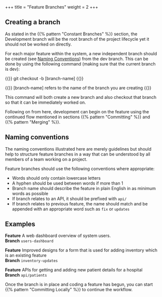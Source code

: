 +++
title = "Feature Branches"
weight = 2
+++

## Creating a branch ##

As stated in the {{% pattern "Constant Branches" %}} section, the Development branch will be the root branch of the 
project lifecycle yet it should not be worked on directly.

For each major feature within the system, a new independent branch should be created (see [Naming Conventions](#naming-conventions)) 
from the dev branch. This can be done by using the following command (making 
sure that the current branch is dev):

{{<cmd>}}
git checkout -b [branch-name]
{{</cmd>}}

{{<note>}}
    [branch-name] refers to the name of the branch you are creating
{{</note>}}

This command will both create a new branch and also checkout that branch so that it can be immediately worked on.

Following on from here, development can begin on the feature using the continued flow mentioned in sections 
{{% pattern "Committing" %}} and {{% pattern "Merging" %}}.

## Naming conventions ##

The naming conventions illustrated here are merely guidelines but should help to structure feature branches in a way that can be understood by all members of a team working on a project.

Feature branches should use the following conventions where appropriate:

- Words should only contain lowercase letters
- A hyphen should be used between words if more than 1
- Branch name should describe the feature in plain English in as minimum words as possible
- If branch relates to an API, it should be prefixed with `api/`
- If branch relates to previous feature, the name should match and be appended with an appropriate word such as `fix` or `updates`

## Examples ##

**Feature**
A web dashboard overview of system users.  
**Branch** 
`users-dashboard`

**Feature**
Improved designs for a form that is used for adding inventory which is an existing feature  
**Branch**
`inventory-updates`

**Feature**
APIs for getting and adding new patient details for a hospital  
**Branch** 
`api/patients`

Once the branch is in place and coding a feature has begun, you can start {{% pattern "Committing Locally" %}} to continue the workflow.